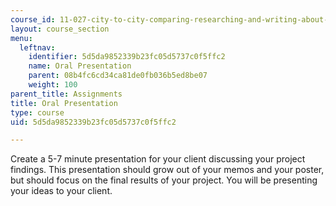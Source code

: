 ```yaml
---
course_id: 11-027-city-to-city-comparing-researching-and-writing-about-cities-new-orleans-spring-2011
layout: course_section
menu:
  leftnav:
    identifier: 5d5da9852339b23fc05d5737c0f5ffc2
    name: Oral Presentation
    parent: 08b4fc6cd34ca81de0fb036b5ed8be07
    weight: 100
parent_title: Assignments
title: Oral Presentation
type: course
uid: 5d5da9852339b23fc05d5737c0f5ffc2

---
```


Create a 5-7 minute presentation for your client discussing your project findings. This presentation should grow out of your memos and your poster, but should focus on the final results of your project. You will be presenting your ideas to your client.